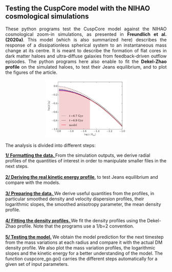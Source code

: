 <h2> Testing the CuspCore model with the NIHAO cosmological simulations</h2>

<p align="justify">
These python programs test the CuspCore model against the NIHAO cosmological zoom-in simulations, as presented in <a href="https://ui.adsabs.harvard.edu/abs/2020MNRAS.491.4523F/abstract"  style="text-decoration:none" class="type1"><b>Freundlich et al. (2020a)</b></a>. This model (which is also summarized <a href="https://ui.adsabs.harvard.edu/abs/2019sf2a.conf..477F/abstract"  style="text-decoration:none" class="type1">here</a>) describes the response of a dissipationless spherical system to an instantaneous mass change at its centre. It is meant to describe the formation of flat cores in dark matter haloes and ultra-diffuse galaxies from feedback-driven outflow episodes. The python programs here also enable to fit the <a href="https://ui.adsabs.harvard.edu/abs/2020arXiv200408395F"  style="text-decoration:none" class="type1"><b>Dekel-Zhao profile</b></a> on the simulated haloes, to test their Jeans equilibrium, and to plot the figures of the article. 
</p>

<p align="center">
<img src="NIHAOtest_rho.png"  width=50%>
</p>

<p align="justify"> The analysis is divided into different steps:</p>

<div><u><b><a href="formatting.md">1/ Formatting the data.</a> </b></u>From the simulation outputs, we derive radial profiles of the quantities of interest in order to manipulate smaller files in the next steps. <br>
<br>
</div>
<div><a href="treal.md"><u><b>2/ Deriving the real kinetic energy profile</b></u>,</a> to test Jeans equilibrium and compare with the models. <br>
<br>
</div>
<div><u><a href="prepare.md"><b>3/ Preparing the data.</b></a> </u>We derive useful quantities from the profiles, in particular smoothed density and velocity dispersion profiles, their logarithmic slopes, the smoothed anisotropy parameter, the mean density profile. <br>
<br>
</div>
<div><u><b><a href="fitting.md">4/ Fitting the density profiles.</a> </b></u>We fit the density profiles using the <a href="https://ui.adsabs.harvard.edu/abs/2020arXiv200408395F"  style="text-decoration:none" class="type1">Dekel-Zhao profile</a>. Note that the programs use a 1/b=2 convention.<br>
<br>
</div>
<div><b><a href="Section42_Fig9_single.ipynb"><u>5/ Testing the model.</u></a> </b>We obtain the model prediction for the next timestep from the mass variations at each radius and compare it with the actual DM density profile. We also plot the mass variation profiles, the logarithmic slopes and the kinetic energy for a better understanding of the model. The function cuspcore_go.go() carries the different steps automatically for a given set of input parameters. <br>
</div>

